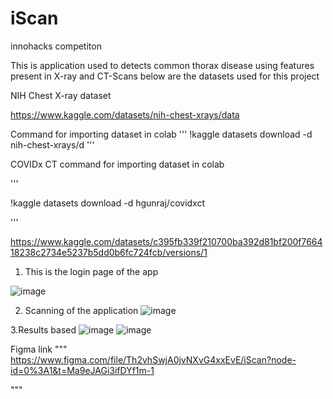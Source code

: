 # iScan
innohacks competiton

This is application used to detects common thorax disease using features present in X-ray  and CT-Scans below are the datasets used for this project

NIH Chest X-ray dataset

https://www.kaggle.com/datasets/nih-chest-xrays/data

Command for importing dataset in colab
'''
!kaggle datasets download -d nih-chest-xrays/d
'''

COVIDx CT
command for importing dataset in colab

'''

!kaggle datasets download -d hgunraj/covidxct

'''

https://www.kaggle.com/datasets/c395fb339f210700ba392d81bf200f766418238c2734e5237b5dd0b6fc724fcb/versions/1

1. This is the login page of the app

![image](https://user-images.githubusercontent.com/127382944/233918866-ffda4b61-2263-49eb-a10a-f89d7b4f04a0.png)

2. Scanning of the application
![image](https://user-images.githubusercontent.com/127382944/233919411-5c1c65a1-cc62-4bc6-af70-c86fd31b378e.png)

3.Results based 
![image](https://user-images.githubusercontent.com/127382944/233919814-2d2640f8-fe6a-4aa6-93e6-cf3c78d77e46.png)
![image](https://user-images.githubusercontent.com/127382944/233919864-2d71d57a-964e-46f6-9920-d8a27d5bb337.png)

Figma link 
"""
https://www.figma.com/file/Th2vhSwjA0jvNXvG4xxEvE/iScan?node-id=0%3A1&t=Ma9eJAGi3ifDYf1m-1

"""
